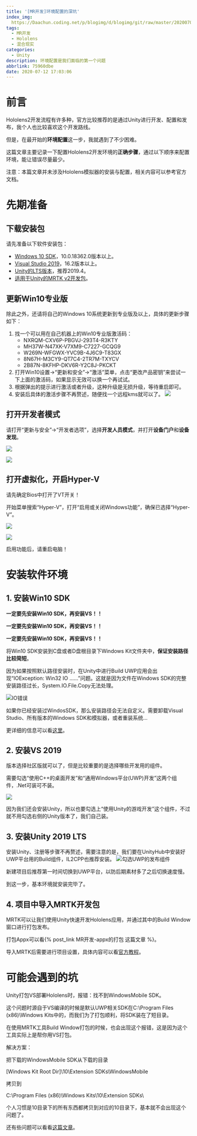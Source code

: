 ```yaml
---
title: '[MR开发]环境配置的深坑'
index_img: 
  https://Daachun.coding.net/p/blogimg/d/blogimg/git/raw/master/20200708112959.png
tags:
  - MR开发
  - Hololens
  - 混合现实
categories:
  - Unity
description: 环境配置是我们面临的第一个问题
abbrlink: 75960dbe
date: 2020-07-12 17:03:06
---
```


# 前言

Hololens2开发流程有许多种，官方比较推荐的是通过Unity进行开发、配置和发布，我个人也比较喜欢这个开发路线。

但是，在最开始的**环境配置**这一步，我就遇到了不少困难。

这篇文章主要记录一下配置Hololens2开发环境的**正确步骤**，通过以下顺序来配置环境，能让错误尽量最少。

注意：本篇文章并未涉及Hololens模拟器的安装与配置，相关内容可以参考官方文档。

# 先期准备

## 下载安装包

请先准备以下软件安装包：
- [Windows 10 SDK](https://developer.microsoft.com/zh-cn/windows/downloads/windows-10-sdk/)，10.0.18362.0版本以上。
- [Visual Studio 2019](https://visualstudio.microsoft.com/zh-hans/downloads/)，16.2版本以上。
- [Unity的LTS版本](https://unity3d.com/unity/qa/lts-releases)，推荐2019.4。
- [适用于Unity的MRTK v2开发包](https://github.com/Microsoft/MixedRealityToolkit-Unity/releases)。


## 更新Win10专业版

除此之外，还请将自己的Windows 10系统更新到专业版及以上，具体的更新步骤如下：

1. 找一个可以用在自己机器上的Win10专业版激活码：
   - NXRQM-CXV6P-PBGVJ-293T4-R3KTY
   - MH37W-N47XK-V7XM9-C7227-GCQG9
   - W269N-WFGWX-YVC9B-4J6C9-T83GX
   - 8N67H-M3CY9-QT7C4-2TR7M-TXYCV
   - 2B87N-8KFHP-DKV6R-Y2C8J-PKCKT
2. 打开Win10设置->“更新和安全”->“激活”菜单，点击“更改产品密钥”来尝试一下上面的激活码，如果显示无效可以换一个再试试。
3. 根据弹出的提示进行激活或者升级，这种升级是无损升级，等待重启即可。
4. 安装后具体的激活步骤不再赘述，随便找一个远程kms就可以了。
![](https://Daachun.coding.net/p/blogimg/d/blogimg/git/raw/master/20200712194728.png)

## 打开开发者模式

请打开“更新与安全”->“开发者选项”，选择**开发人员模式**，并打开**设备门户**和**设备发现**。

![](https://Daachun.coding.net/p/blogimg/d/blogimg/git/raw/master/20200712195511.png)

![](https://Daachun.coding.net/p/blogimg/d/blogimg/git/raw/master/20200712195538.png)

## 打开虚拟化，开启Hyper-V

请先确定Bios中打开了VT开关！

开始菜单搜索“Hyper-V”，打开“启用或关闭Windows功能”，确保已选择“Hyper-V”。

![](https://Daachun.coding.net/p/blogimg/d/blogimg/git/raw/master/20200712195947.png)

![](https://Daachun.coding.net/p/blogimg/d/blogimg/git/raw/master/20200712200006.png)

启用功能后，请重启电脑！


# 安装软件环境

## 1. 安装Win10 SDK

**一定要先安装Win10 SDK，再安装VS！！**

**一定要先安装Win10 SDK，再安装VS！！**

**一定要先安装Win10 SDK，再安装VS！！**

将Win10 SDK安装到C盘或者D盘根目录下Windows Kit文件夹中，**保证安装路径比较简短**。

因为如果按照默认路径安装时，在Unity中进行Build UWP应用会出现“IOException: Win32 IO ......”问题。这就是因为文件在Windows SDK的完整安装路径过长，System.IO.File.Copy无法处理。

![IO错误](https://Daachun.coding.net/p/blogimg/d/blogimg/git/raw/master/20200712210758.png)

如果你已经安装过WindosSDK，那么安装路径会无法自定义。需要卸载Visual Studio、所有版本的Windows SDK和模拟器，或者重装系统...

更详细的信息可以看[这里](https://answers.unity.com/questions/1593766/il2cppuwp-strange-error-ioexception-win32-io-retur.html?childToView=1631509#answer-1631509)。

## 2. 安装VS 2019

版本选择社区版就可以了，但是比较重要的是选择哪些开发用的组件。

需要勾选“使用C++的桌面开发”和“通用Windows平台(UWP)开发”这两个组件，.Net可装可不装。

![](https://Daachun.coding.net/p/blogimg/d/blogimg/git/raw/master/20200712212232.png)

因为我们还会安装Unity，所以也要勾选上“使用Unity的游戏开发”这个组件，不过就不用勾选右侧的Unity版本了，我们自己装。

## 3. 安装Unity 2019 LTS

安装Unity、注册等步骤不再赘述，需要注意的是，我们要在UnityHub中安装好UWP平台用的Build组件，IL2CPP也推荐安装。
![勾选UWP的发布组件](https://Daachun.coding.net/p/blogimg/d/blogimg/git/raw/master/20200712212333.png)

新建项目后推荐第一时间切换到UWP平台，以防后期素材多了之后切换速度慢。

到这一步，基本环境就安装完毕了。

## 4. 项目中导入MRTK开发包

MRTK可以让我们使用Unity快速开发Hololens应用，并通过其中的Build Window窗口进行打包发布。

打包Appx可以看{% post_link MR开发-appx的打包 这篇文章 %}。

导入MRTK后需要进行项目设置，具体内容可以看[官方教程](https://docs.microsoft.com/zh-cn/windows/mixed-reality/mrlearning-base-ch1)。

# 可能会遇到的坑

Unity打包VS部署Hololens时，报错：找不到WindowsMobile SDK。


这个问题时源自于VS编译的时候是默认UWP相关SDK在C:\Program Files (x86)\Windows Kits中的，而我们为了打包顺利，将SDK装在了短目录。


在使用MRTK工具Build Window打包的时候，也会出现这个报错，这是因为这个工具实际上是帮你用VS打包。


解决方案：

把下载的WindowsMobile SDK从下载的目录

[Windows Kit Root Dir]\10\Extension SDKs\WindowsMobile

拷贝到

C:\Program Files (x86)\Windows Kits\10\Extension SDKs\

个人习惯是10目录下的所有东西都拷贝到对应的10目录下，基本就不会出现这个问题了。

还有些问题可以看看[这篇文章](https://blog.csdn.net/qq_41905133/article/details/88983431)。